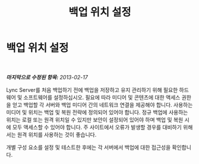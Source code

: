 ﻿---
title: 백업 위치 설정
TOCTitle: 백업 위치 설정
ms:assetid: 006732eb-3d44-414d-8010-227a855caa93
ms:mtpsurl: https://technet.microsoft.com/ko-kr/library/Hh202158(v=OCS.15)
ms:contentKeyID: 52056775
ms.date: 08/10/2015
mtps_version: v=OCS.15
ms.translationtype: HT
---

# 백업 위치 설정

 

_**마지막으로 수정된 항목:** 2013-02-17_

Lync Server를 처음 백업하기 전에 백업을 저장하고 유지 관리하기 위해 필요한 하드웨어 및 소프트웨어를 설정하십시오. 필요에 따라 미디어 및 콘텐츠에 대한 액세스 권한을 얻고 백업할 각 서버와 백업 미디어 간의 네트워크 연결을 제공해야 합니다. 사용하는 미디어 및 위치는 백업 및 복원 전략에 정의되어 있어야 합니다. 정규 백업에 사용하는 위치는 로컬 또는 원격 위치일 수 있지만 보안이 설정되어 있어야 하며 백업 및 복원 시에 모두 액세스할 수 있어야 합니다. 주 사이트에서 오류가 발생할 경우를 대비하기 위해서는 원격 위치를 사용하는 것이 좋습니다.

개별 구성 요소를 설정 및 테스트한 후에는 각 서버에서 백업에 대한 접근성을 확인합니다.

